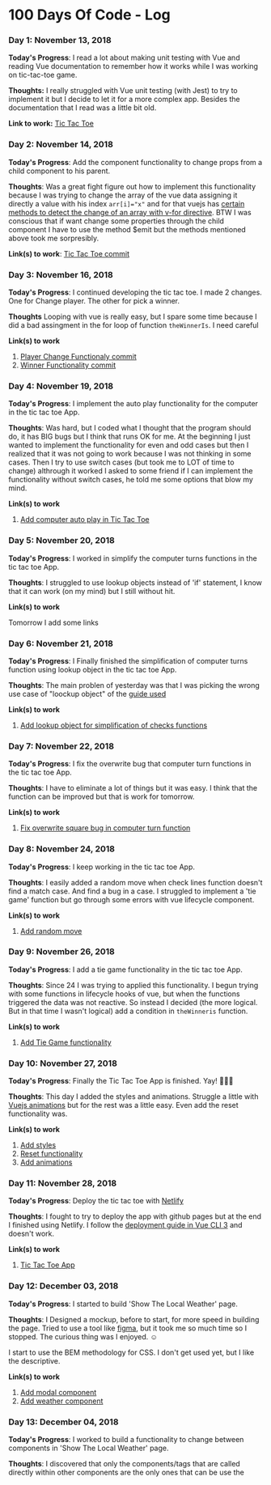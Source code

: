 # 100 Days Of Code - Log

### Day 1: November 13, 2018

**Today's Progress**: I read a lot about making unit testing with Vue and reading Vue documentation to remember how it works while I was working on tic-tac-toe game.

**Thoughts:** I really struggled with Vue unit testing (with Jest) to try to implement it but I decide to let it for a more complex app. Besides the documentation that I read was a little bit old.

**Link to work:** [Tic Tac Toe](https://github.com/100DaysOfVue/tic-tac-toe/commit/5da4662a18a405a543d044eee565ddcc4476a3b8)

### Day 2: November 14, 2018

**Today's Progress**: Add the component functionality to change props from a child component to his parent.

**Thoughts**: Was a great fight figure out how to implement this functionality because I was trying to change the array of the vue data assigning it directly a value with his index `arr[i]="x"` and for that vuejs has [certain methods to detect the change of an array with v-for directive](https://vuejs.org/v2/guide/list.html#Array-Change-Detection). BTW I was conscious that if want change some properties through the child component I have to use the method $emit but the methods mentioned above took me sorpresibly.

**Link(s) to work**: [Tic Tac Toe commit](https://github.com/100DaysOfVue/tic-tac-toe/commit/504ba6a6741767040da1a05aed4ca13faf298472)


### Day 3: November 16, 2018

**Today's Progress**: I continued developing the tic tac toe. I made 2 changes. One for Change player. The other for pick a winner.

**Thoughts** Looping with vue is really easy, but I spare some time because I did a bad assingment in the for loop of function `theWinnerIs`. I need careful

**Link(s) to work**
1. [Player Change Functionaly commit](https://github.com/100DaysOfVue/tic-tac-toe/commit/af9de92b62a98ae830b369fd9ccd5396a0862fdc)
2. [Winner Functionality commit](https://github.com/100DaysOfVue/tic-tac-toe/commit/d2c7cae003caa99beed1b8d2ea25eebd4193d4b3)

### Day 4: November 19, 2018

**Today's Progress**: I implement the auto play functionality for the computer in the tic tac toe App.

**Thoughts**: Was hard, but I coded what I thought that the program should do, it has BIG bugs but I think that runs OK for me. At the beginning I just wanted to implement the functionality for even and odd cases but then I realized that it was not going to work because I was not thinking in some cases. Then I try to use switch cases (but took me to LOT of time to change) althrough it worked I asked to some friend if I can implement the functionality without switch cases, he told me some options that blow my mind.  

**Link(s) to work**
1. [Add computer auto play in Tic Tac Toe](https://github.com/100DaysOfVue/tic-tac-toe/commit/f49624048343f9f8919fa0a945404f0f983b1ba4)

### Day 5: November 20, 2018

**Today's Progress**: I worked in simplify the computer turns functions in the tic tac toe App.

**Thoughts**: I struggled to use lookup objects instead of 'if' statement, I know that it can work (on my mind) but I still without hit. 

**Link(s) to work**

Tomorrow I add some links

### Day 6: November 21, 2018

**Today's Progress**: I Finally finished the simplification of computer turns function using lookup object in the tic tac toe App.

**Thoughts**: The main problen of yesterday was that I was picking the wrong use case of "loockup object" of the [guide used](https://www.codereadability.com/replacing-if-statements-with-object-lookups/)

**Link(s) to work**

1. [Add lookup object for simplification of checks functions](https://github.com/100DaysOfVue/tic-tac-toe/commit/aecbb02040d058b898d85444aeda78d9594464f0)

### Day 7: November 22, 2018

**Today's Progress**: I fix the overwrite bug that computer turn functions in the tic tac toe App.

**Thoughts**: I have to eliminate a lot of things but it was easy. I think that the function can be improved but that is work for tomorrow.

**Link(s) to work**

1. [Fix overwrite square bug in computer turn function](https://github.com/100DaysOfVue/tic-tac-toe/commit/22635b36d05a0c19d3a16bc0b904492c9bef8e03)

### Day 8: November 24, 2018

**Today's Progress**: I keep working in the tic tac toe App.

**Thoughts**: I easily added a random move when check lines function doesn't find a match case. And find a bug in a case. I struggled to implement a 'tie game' function but go through some errors with vue lifecycle component.

**Link(s) to work**

1. [Add random move](https://github.com/100DaysOfVue/tic-tac-toe/commit/cab6717363e1c6a0b69c4c8384d85d8b2305fb1d)

### Day 9: November 26, 2018

**Today's Progress**: I add a tie game functionality in the tic tac toe App.

**Thoughts**: Since 24 I was trying to applied this functionality. I begun trying with some functions in lifecycle hooks of vue, but when the functions triggered the data was not reactive. So instead I decided (the more logical. But in that time I wasn't logical) add a condition in `theWinneris` function.

**Link(s) to work**

1. [Add Tie Game functionality](https://github.com/100DaysOfVue/tic-tac-toe/commit/1c7707be22bb4f32ba790e68471cf412f979a2f5)

### Day 10: November 27, 2018

**Today's Progress**: Finally the Tic Tac Toe App is finished. Yay! :tada::tada::tada:

**Thoughts**: This day I added the styles and animations. Struggle a little with [Vuejs animations](https://vuejs.org/v2/guide/transitions.html) but for the rest was a little easy. Even add the reset functionality was.

**Link(s) to work**

1. [Add styles](https://github.com/100DaysOfVue/tic-tac-toe/commit/8ce442391ee68267d23e6f44e2dbb83384e3b966)
2. [Reset functionality](https://github.com/100DaysOfVue/tic-tac-toe/commit/4a23aad00ed24ece4dba08ff5cdaad1825b3c2ae)
3. [Add animations](https://github.com/100DaysOfVue/tic-tac-toe/commit/69407bfedf7bd1e904d8b92f4182735b822f0583)

### Day 11: November 28, 2018

**Today's Progress**: Deploy the tic tac toe with [Netlify](https://www.netlify.com/)

**Thoughts**: I fought to try to deploy the app with github pages but at the end I finished using Netlify. I follow the [deployment guide in Vue CLI 3](https://cli.vuejs.org/guide/deployment.html#github-pages) and doesn't work.

**Link(s) to work**

1. [Tic Tac Toe App](100daysofcode-tic-tac-toe.netlify.com)

### Day 12: December 03, 2018

**Today's Progress**: I started to build 'Show The Local Weather' page.

**Thoughts**: I Designed a mockup, before to start, for more speed in building the page. Tried to use a tool like [figma](https://figma.com), but it took me so much time so I stopped. The curious thing was I enjoyed. :relaxed:

I start to use the BEM methodology for CSS. I don't get used yet, but I like the descriptive.

**Link(s) to work**

1. [Add modal component](https://github.com/100DaysOfVue/show-local-weather/commit/650d44bf2f00f4ea7c0cc2230e22071b637707fb)
2. [Add weather component](https://github.com/100DaysOfVue/show-local-weather/commit/edfa26a9c6ed0f9e10ecd63902af54462ae2daa0)

### Day 13: December 04, 2018

**Today's Progress**: I worked to build a functionality to change between components in 'Show The Local Weather' page.

**Thoughts**: I discovered that only the components/tags that are called directly within other components are the only ones that can be use the <style scoped> in the template.

**Link(s) to work**

1. [Add search component](https://github.com/100DaysOfVue/show-local-weather/commit/c19577d9333039ecdcfe89f27659ea843c39ed1d)
2. [Add functionality to change between components](https://github.com/100DaysOfVue/show-local-weather/commit/d4e934ee8849b14a6fbcf4c254173383c06c6ed2)

### Day 14: December 05, 2018

**Today's Progress**: I try to use the [Open Weather Map API](https://Openweathermap.org) in 'Show The Local Weather' page but I couldn't.

**Thoughts**: I think that can be a problem with the headers in the fetch method. Even if is a response 200 it throw the error `TypeError: 'caller', 'callee', and 'arguments' properties may not be accessed on strict mode functions or the arguments objects for calls to them at Function.remote` And I don't know what that means.

### Day 15: December 07, 2018

**Today's Progress**: Finally I could make a [Open Weather Map API](https://Openweathermap.org) API call in 'Show The Local Weather' page.

**Thoughts**: I could not make the call before because I was using an incorrect API endpoint.

I was using a filter method to show the API temperature in degrees Celsius or Fahrenheit depending on another property, but I realized that the filter methods do not link the vue instance, it just takes the value to change

**Link(s) to work**

1. [Add API call](https://github.com/100DaysOfVue/show-local-weather/commit/57a7d26e9db74086488cdf3cd2033ceedabe3cb9)
2. [Add weather props to weather component](https://github.com/100DaysOfVue/show-local-weather/commit/c98c85582500b9006488be26db53057c952a467b)

### Day 16: December 08, 2018

**Today's Progress**: I completed all the API calls (through coordinates and by city name) in Local Weather Page. I also did some refactorization for simplicity.

**Thoughts**: For the API call by city name I had to do a refactorization of components that allow me to pass me the data more efficiently. 

**Link(s) to work**

1. [API call by city in search component](https://github.com/100DaysOfVue/show-local-weather/commit/f2c4e39098ff2fa94c1877ce7f97c965913ea0dc)
2. [Delete modal component](https://github.com/100DaysOfVue/show-local-weather/commit/14a8f523646842dfd45ea1bf6a12f3cb14fdf339)
3. [Add search weather by city name in App component](https://github.com/100DaysOfVue/show-local-weather/commit/b0b05aab38a2dc5c8a426862297d031b36e87be7)

### Day 17: December 09, 2018

**Today's Progress**: I did some changes to the styles of search component. And work in the design of some icons for local weather app.

**Thoughts**: Today I realised that for a feature in search functions I need to do some backend, so I decided to implement later with GraphQL.

**Link(s) to work**

1. [Change the styles of search component](https://github.com/100DaysOfVue/show-local-weather/commit/1a30b57079175f77e0cfae8ac16dfd5cf8275c17)

